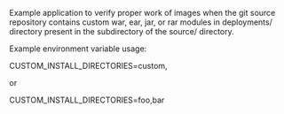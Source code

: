 Example application to verify proper work of images when the git source repository
contains custom war, ear, jar, or rar modules in deployments/ directory present in
the subdirectory of the source/ directory.

Example environment variable usage:

  CUSTOM\_INSTALL\_DIRECTORIES=custom,

or

  CUSTOM\_INSTALL\_DIRECTORIES=foo,bar
